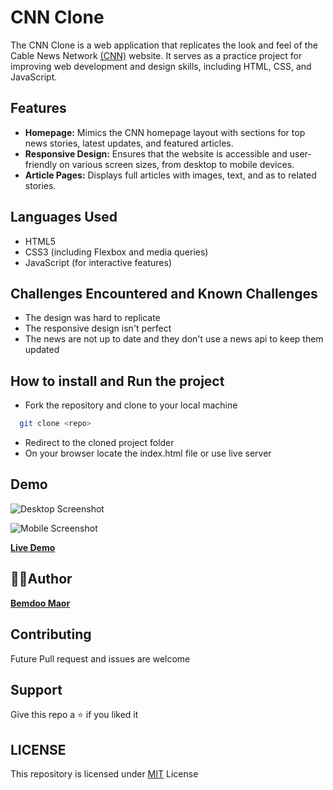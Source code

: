 # CNN Clone

The CNN Clone is a web application that replicates the look and feel of the Cable News Network [(CNN)](https://edition.cnn.com) website. It serves as a practice project for improving web development and design skills, including HTML, CSS, and JavaScript.

## Features

- **Homepage:** Mimics the CNN homepage layout with sections for top news stories, latest updates, and featured articles.
- **Responsive Design:** Ensures that the website is accessible and user-friendly on various screen sizes, from desktop to mobile devices.
- **Article Pages:** Displays full articles with images, text, and as to related stories.

## Languages Used

- HTML5
- CSS3 (including Flexbox and media queries)
- JavaScript (for interactive features)

## Challenges Encountered and Known Challenges

- The design was hard to replicate
- The responsive design isn't perfect
- The news are not up to date and they don't use a news api to keep them updated

## How to install and Run the project

- Fork the repository and clone to your local machine
```bash
  git clone <repo>
```
- Redirect to the cloned project folder
- On your browser locate the index.html file or use live server

## Demo

![Desktop Screenshot](Img/laptopScreenshot.png)<br>

![Mobile Screenshot](Img/mobileScreenshot.png)

**[Live Demo](https://bemdoom-cnn-clone.vercel.app)**

## 👨‍💻Author

**[Bemdoo Maor](https://github.com/MaorBemdoo)**

## Contributing

Future Pull request and issues are welcome

## Support

Give this repo a ⭐ if you liked it

## LICENSE

This repository is licensed under [MIT](LICENSE) License
